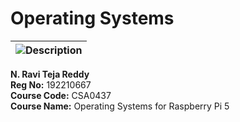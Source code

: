 # Operating Systems

| ![Description](https://i.giphy.com/media/v1.Y2lkPTc5MGI3NjExOW41Ym50MHhoejA3cGt4N2s2YWI4YjJ2em10dTY3Zmt1cWphbHY1ZiZlcD12MV9pbnRlcm5hbF9naWZfYnlfaWQmY3Q9Zw/qgQUggAC3Pfv687qPC/giphy.gif) |
|:--:|

**N. Ravi Teja Reddy**  
**Reg No:** 192210667  
**Course Code:** CSA0437  
**Course Name:** Operating Systems for Raspberry Pi 5
